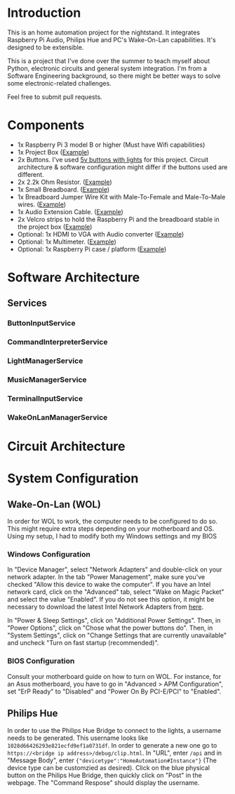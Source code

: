 # Introduction
This is an home automation project for the nightstand. It integrates Raspberry Pi Audio, Philips Hue and PC's Wake-On-Lan capabilities. It's designed to be extensible.

This is a project that I've done over the summer to teach myself about Python, electronic circuits and general system integration. I'm from a Software Engineering background, so there might be better ways to solve some electronic-related challenges.

Feel free to submit pull requests.

# Components
* 1x Raspberry Pi 3 model B or higher (Must have Wifi capabilities)
* 1x Project Box ([Example](https://www.amazon.ca/gp/product/B07D23BF7Y/ref=ppx_yo_dt_b_asin_title_o07_s00?ie=UTF8&psc=1))
* 2x Buttons. I've used [5v buttons with lights](https://www.amazon.ca/EG-Illuminated-Buttons-Machine-Raspberry/dp/B01N11BDX9/ref=sr_1_1_sspa?dchild=1&keywords=EG+Starts+5x+30mm+Arcade+LED+Lights&qid=1595167643&sr=8-1-spons&psc=1&spLa=ZW5jcnlwdGVkUXVhbGlmaWVyPUExUk8wUTg0WElKSk42JmVuY3J5cHRlZElkPUEwNTUyMDUxMkk3RFdUN0lIOFNLRiZlbmNyeXB0ZWRBZElkPUEwMTExNDQ0VE80N0pUQTNZSDZTJndpZGdldE5hbWU9c3BfYXRmJmFjdGlvbj1jbGlja1JlZGlyZWN0JmRvTm90TG9nQ2xpY2s9dHJ1ZQ==) for this project. Circuit architecture & software configuration might differ if the buttons used are different.
* 2x 2.2k Ohm Resistor. ([Example](https://www.amazon.ca/gp/product/B07L851T3V/ref=ppx_yo_dt_b_asin_title_o01_s00?ie=UTF8&psc=1))
* 1x Small Breadboard. ([Example](https://www.amazon.ca/Breadboard-Solderless-Prototype-PCB-Board/dp/B07589R1Q3/ref=sr_1_8?dchild=1&keywords=breadboard&qid=1595167198&sr=8-8))
* 1x Breadboard Jumper Wire Kit with Male-To-Female and Male-To-Male wires. ([Example](https://www.amazon.ca/Elegoo-120pcs-Multicolored-Breadboard-arduino/dp/B01EV70C78/ref=pd_bxgy_img_2/140-6625145-0927353?_encoding=UTF8&pd_rd_i=B01EV70C78&pd_rd_r=f6e65db0-0893-4511-a383-565f57ca271e&pd_rd_w=YyDz9&pd_rd_wg=Dxsw3&pf_rd_p=5b9fb149-eaf1-46dd-9884-d34ba47b0e7b&pf_rd_r=N99AVNTH7K4D83TTTH9W&psc=1&refRID=N99AVNTH7K4D83TTTH9W))
* 1x Audio Extension Cable. ([Example](https://www.amazon.ca/Headphone-Extension-Compatible-Earphone-Microphone/dp/B06XCSFQ2N/ref=sr_1_10?dchild=1&keywords=audio+extension&qid=1595167379&sr=8-10))
* 2x Velcro strips to hold the Raspberry Pi and the breadboard stable in the project box ([Example](https://www.amazon.ca/BRAVESHINE-Heavy-Duty-Adhesive-Tape/dp/B07GRNYG18/ref=sr_1_3?dchild=1&keywords=velcro+strips&qid=1595172465&sr=8-3))
* Optional: 1x HDMI to VGA with Audio converter ([Example](https://www.amazon.ca/Rankie-Adapter-3-5mm-Audio-Black/dp/B00ZMV7RL2/ref=sr_1_3?crid=3OSR1A83XPWH5&dchild=1&keywords=hdmi+to+vga+with+audio&qid=1595166982&sprefix=hdmi+to+vga+with+%2Caps%2C147&sr=8-3))
* Optional: 1x Multimeter. ([Example](https://www.amazon.ca/AstroAI-Digital-Multimeter-2000Counts-Voltage/dp/B01ISAMUA6/ref=sr_1_2_sspa?dchild=1&keywords=multimeter&qid=1595167451&sr=8-2-spons&psc=1&spLa=ZW5jcnlwdGVkUXVhbGlmaWVyPUFDNFY1SlM4TEFTVkImZW5jcnlwdGVkSWQ9QTA4NjA2MjE1NFQ4NURWU1RBSVcmZW5jcnlwdGVkQWRJZD1BMDU4MDI3MDFFUU9ESUpaODMwUkUmd2lkZ2V0TmFtZT1zcF9hdGYmYWN0aW9uPWNsaWNrUmVkaXJlY3QmZG9Ob3RMb2dDbGljaz10cnVl))
* Optional: 1x Raspberry Pi case / platform ([Example](https://www.amazon.ca/Transparent-Clear-Case-Raspberry-Model/dp/B07FCS8DRD/ref=sr_1_6?dchild=1&keywords=raspberry+pi+3+case&qid=1595172583&sr=8-6))
# Software Architecture
## Services
### ButtonInputService
### CommandInterpreterService
### LightManagerService
### MusicManagerService
### TerminalInputService
### WakeOnLanManagerService
# Circuit Architecture
# System Configuration
## Wake-On-Lan (WOL)
In order for WOL to work, the computer needs to be configured to do so. This might require extra steps depending on your motherboard and OS. Using my setup, I had to modify both my Windows settings and my BIOS

### Windows Configuration
In "Device Manager", select "Network Adapters" and double-click on your network adapter. In the tab "Power Management", make sure you've checked "Allow this device to wake the computer". If you have an Intel network card, click on the "Advanced" tab, select "Wake on Magic Packet" and select the value "Enabled". If you do not see this option, it might be necessary to download the latest Intel Network Adapters from [here](https://downloadcenter.intel.com/download/25016/Ethernet-Intel-Network-Adapter-Driver-for-Windows-10?product=82186).

In "Power & Sleep Settings", click on "Additional Power Settings". Then, in "Power Options", click on "Chose what the power buttons do". Then, in "System Settings", click on "Change Settings that are currently unavailable" and uncheck "Turn on fast startup (recommended)". 

### BIOS Configuration
Consult your motherboard guide on how to turn on WOL. For instance, for an Asus motherboard, you have to go in "Advanced > APM Configuration", set "ErP Ready" to "Disabled" and "Power On By PCI-E/PCI" to "Enabled".

## Philips Hue
In order to use the Philips Hue Bridge to connect to the lights, a username needs to be generated. This username looks like `1028d66426293e821ecfd9ef1a0731df`. In order to generate a new one go to `https://<bridge ip address>/debug/clip.html`. In "URL", enter `/api` and in "Message Body", enter `{"devicetype":"HomeAutomation#Instance"}` (The device type can be customzied as desired). Click on the blue physical button on the Philips Hue Bridge, then quickly click on "Post" in the webpage. The "Command Respose" should display the username.
